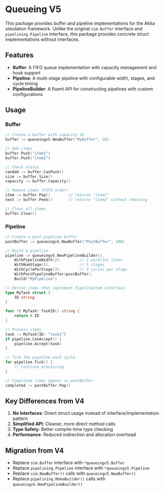# Queueing V5

This package provides buffer and pipeline implementations for the Akita simulation framework. Unlike the original `sim.Buffer` interface and `pipelining.Pipeline` interface, this package provides concrete struct implementations without interfaces.

## Features

- **Buffer**: A FIFO queue implementation with capacity management and hook support
- **Pipeline**: A multi-stage pipeline with configurable width, stages, and cycle timing
- **PipelineBuilder**: A fluent API for constructing pipelines with custom configurations

## Usage

### Buffer

```go
// Create a buffer with capacity 10
buffer := queueingv5.NewBuffer("MyBuffer", 10)

// Add items
buffer.Push("item1")
buffer.Push("item2")

// Check status
canAdd := buffer.CanPush()
size := buffer.Size()
capacity := buffer.Capacity()

// Remove items (FIFO order)
item := buffer.Pop()        // returns "item1"
next := buffer.Peek()       // returns "item2" without removing

// Clear all items
buffer.Clear()
```

### Pipeline

```go
// Create a post-pipeline buffer
postBuffer := queueingv5.NewBuffer("PostBuffer", 100)

// Build a pipeline
pipeline := queueingv5.NewPipelineBuilder().
    WithPipelineWidth(2).        // 2 parallel lanes
    WithNumStage(5).             // 5 stages
    WithCyclePerStage(3).        // 3 cycles per stage
    WithPostPipelineBuffer(postBuffer).
    Build("MyPipeline")

// Define items that implement PipelineItem interface
type MyTask struct {
    ID string
}

func (t MyTask) TaskID() string {
    return t.ID
}

// Process items
task := MyTask{ID: "task1"}
if pipeline.CanAccept() {
    pipeline.Accept(task)
}

// Tick the pipeline each cycle
for pipeline.Tick() {
    // Continue processing
}

// Completed items appear in postBuffer
completed := postBuffer.Pop()
```

## Key Differences from V4

1. **No Interfaces**: Direct struct usage instead of interface/implementation pattern
2. **Simplified API**: Cleaner, more direct method calls
3. **Type Safety**: Better compile-time type checking
4. **Performance**: Reduced indirection and allocation overhead

## Migration from V4

- Replace `sim.Buffer` interface with `*queueingv5.Buffer`
- Replace `pipelining.Pipeline` interface with `*queueingv5.Pipeline`
- Replace `sim.NewBuffer()` calls with `queueingv5.NewBuffer()`
- Replace `pipelining.MakeBuilder()` calls with `queueingv5.NewPipelineBuilder()`